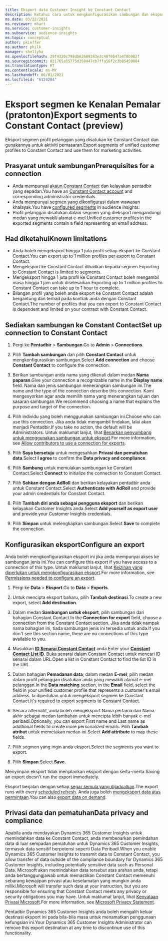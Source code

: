 ```yaml
---
title: Eksport data Customer Insight ke Constant Contact
description: Ketahui cara untuk mengkonfigurasikan sambungan dan eksport ke Constant Contact.
ms.date: 03/22/2021
ms.reviewer: mhart
ms.service: customer-insights
ms.subservice: audience-insights
ms.topic: conceptual
author: pkieffer
ms.author: philk
manager: shellyha
ms.openlocfilehash: 29f4320c798db62609283e3c48f0b47a4f0b982f
ms.sourcegitcommit: 831765a55775d358447cb7ffa56f2c3b85459084
ms.translationtype: HT
ms.contentlocale: ms-MY
ms.lasthandoff: 06/01/2021
ms.locfileid: "6124284"
---
```

# <a name="export-segments-to-constant-contact-preview"></a><span data-ttu-id="825df-103">Eksport segmen ke Kenalan Pemalar (pratonton)</span><span class="sxs-lookup"><span data-stu-id="825df-103">Export segments to Constant Contact (preview)</span></span>

<span data-ttu-id="825df-104">Eksport segmen profil pelanggan yang disatukan ke Constant Contact dan gunakannya untuk aktiviti pemasaran.</span><span class="sxs-lookup"><span data-stu-id="825df-104">Export segments of unified customer profiles to Constant Contact and use them for marketing activities.</span></span> 

## <a name="prerequisites-for-a-connection"></a><span data-ttu-id="825df-105">Prasyarat untuk sambungan</span><span class="sxs-lookup"><span data-stu-id="825df-105">Prerequisites for a connection</span></span>

-   <span data-ttu-id="825df-106">Anda mempunyai [akaun Constant Contact](https://www.constantcontact.com/account-home) dan kelayakan pentadbir yang sepadan.</span><span class="sxs-lookup"><span data-stu-id="825df-106">You have an [Constant Contact account](https://www.constantcontact.com/account-home) and corresponding administrator credentials.</span></span>
-   <span data-ttu-id="825df-107">Anda mempunyai [segmen yang dikonfigurasi](segments.md) dalam wawasan khalayak.</span><span class="sxs-lookup"><span data-stu-id="825df-107">You have [configured segments](segments.md) in audience insights.</span></span>
-   <span data-ttu-id="825df-108">Profil pelanggan disatukan dalam segmen yang dieksport mengandungi medan yang mewakili alamat e-mel.</span><span class="sxs-lookup"><span data-stu-id="825df-108">Unified customer profiles in the exported segments contain a field representing an email address.</span></span>

## <a name="known-limitations"></a><span data-ttu-id="825df-109">Had diketahui</span><span class="sxs-lookup"><span data-stu-id="825df-109">Known limitations</span></span>

- <span data-ttu-id="825df-110">Anda boleh mengeksport hingga 1 juta profil setiap eksport ke Constant Contact.</span><span class="sxs-lookup"><span data-stu-id="825df-110">You can export up to 1 million profiles per export to Constant Contact.</span></span>
- <span data-ttu-id="825df-111">Mengeksport ke Constant Contact dihadkan kepada segmen.</span><span class="sxs-lookup"><span data-stu-id="825df-111">Exporting to Constant Contact is limited to segments.</span></span>
- <span data-ttu-id="825df-112">Mengeksport hingga 1 juta profil ke Constant Contact boleh mengambil masa hingga 1 jam untuk diselesaikan.</span><span class="sxs-lookup"><span data-stu-id="825df-112">Exporting up to 1 million profiles to Constant Contact can take up to 1 hour to complete.</span></span> 
- <span data-ttu-id="825df-113">Bilangan profil yang boleh anda eksport ke Constant Contact adalah bergantung dan terhad pada kontrak anda dengan Constant Contact.</span><span class="sxs-lookup"><span data-stu-id="825df-113">The number of profiles that you can export to Constant Contact is dependent and limited on your contract with Constant Contact.</span></span>

## <a name="set-up-connection-to-constant-contact"></a><span data-ttu-id="825df-114">Sediakan sambungan ke Constant Contact</span><span class="sxs-lookup"><span data-stu-id="825df-114">Set up connection to Constant Contact</span></span>

1. <span data-ttu-id="825df-115">Pergi ke **Pentadbir** > **Sambungan**.</span><span class="sxs-lookup"><span data-stu-id="825df-115">Go to **Admin** > **Connections**.</span></span>

1. <span data-ttu-id="825df-116">Pilih **Tambah sambungan** dan pilih **Constant Contact** untuk mengkonfigurasikan sambungan.</span><span class="sxs-lookup"><span data-stu-id="825df-116">Select **Add connection** and choose **Constant Contact** to configure the connection.</span></span>

1. <span data-ttu-id="825df-117">Berikan sambungan anda nama yang dikenali dalam medan **Nama paparan**.</span><span class="sxs-lookup"><span data-stu-id="825df-117">Give your connection a recognizable name in the **Display name** field.</span></span> <span data-ttu-id="825df-118">Nama dan jenis sambungan menerangkan sambungan ini.</span><span class="sxs-lookup"><span data-stu-id="825df-118">The name and the type of the connection describe this connection.</span></span> <span data-ttu-id="825df-119">Kami mengesyorkan agar anda memilih nama yang menerangkan tujuan dan sasaran sambungan.</span><span class="sxs-lookup"><span data-stu-id="825df-119">We recommend choosing a name that explains the purpose and target of the connection.</span></span>

1. <span data-ttu-id="825df-120">Pilih individu yang boleh menggunakan sambungan ini.</span><span class="sxs-lookup"><span data-stu-id="825df-120">Choose who can use this connection.</span></span> <span data-ttu-id="825df-121">Jika anda tidak mengambil tindakan, lalai akan menjadi Pentadbir.</span><span class="sxs-lookup"><span data-stu-id="825df-121">If you take no action, the default will be Administrators.</span></span> <span data-ttu-id="825df-122">Untuk maklumat lanjut, lihat [Benarkan penyumbang untuk menggunakan sambungan untuk eksport](connections.md#allow-contributors-to-use-a-connection-for-exports).</span><span class="sxs-lookup"><span data-stu-id="825df-122">For more information, see [Allow contributors to use a connection for exports](connections.md#allow-contributors-to-use-a-connection-for-exports).</span></span>

1. <span data-ttu-id="825df-123">Pilih **Saya bersetuju** untuk mengesahkan **Privasi dan pematuhan data**.</span><span class="sxs-lookup"><span data-stu-id="825df-123">Select **I agree** to confirm the **Data privacy and compliance**.</span></span>

1. <span data-ttu-id="825df-124">Pilih **Sambung** untuk memulakan sambungan ke Constant Contact.</span><span class="sxs-lookup"><span data-stu-id="825df-124">Select **Connect** to initialize the connection to Constant Contact.</span></span>

1. <span data-ttu-id="825df-125">Pilih **Sahkan dengan AdRoll** dan berikan kelayakan pentadbir anda untuk Constant Contact.</span><span class="sxs-lookup"><span data-stu-id="825df-125">Select **Authenticate with AdRoll** and provide your admin credentials for Constant Contact.</span></span> 

1. <span data-ttu-id="825df-126">Pilih **Tambah diri anda sebagai pengguna eksport** dan berikan kelayakan Customer Insights anda.</span><span class="sxs-lookup"><span data-stu-id="825df-126">Select **Add yourself as export user** and provide your Customer Insights credentials.</span></span>

1. <span data-ttu-id="825df-127">Pilih **Simpan** untuk melengkapkan sambungan.</span><span class="sxs-lookup"><span data-stu-id="825df-127">Select **Save** to complete the connection.</span></span>

## <a name="configure-an-export"></a><span data-ttu-id="825df-128">Konfigurasikan eksport</span><span class="sxs-lookup"><span data-stu-id="825df-128">Configure an export</span></span>

<span data-ttu-id="825df-129">Anda boleh mengkonfigurasikan eksport ini jika anda mempunyai akses ke sambungan jenis ini.</span><span class="sxs-lookup"><span data-stu-id="825df-129">You can configure this export if you have access to a connection of this type.</span></span> <span data-ttu-id="825df-130">Untuk maklumat lanjut, lihat [Keizinan yang diperlukan untuk mengkonfigurasikan eksport](export-destinations.md#set-up-a-new-export).</span><span class="sxs-lookup"><span data-stu-id="825df-130">For more information, see [Permissions needed to configure an export](export-destinations.md#set-up-a-new-export).</span></span>

1. <span data-ttu-id="825df-131">Pergi ke **Data** > **Eksport**.</span><span class="sxs-lookup"><span data-stu-id="825df-131">Go to **Data** > **Exports**.</span></span>

1. <span data-ttu-id="825df-132">Untuk mencipta eksport baharu, pilih **Tambah destinasi**.</span><span class="sxs-lookup"><span data-stu-id="825df-132">To create a new export, select **Add destination**.</span></span>

1. <span data-ttu-id="825df-133">Dalam medan **Sambungan untuk eksport**, pilih sambungan dari bahagian Constant Contact.</span><span class="sxs-lookup"><span data-stu-id="825df-133">In the **Connection for export** field, choose a connection from the Constant Contact section.</span></span> <span data-ttu-id="825df-134">Jika anda tidak nampak nama bahagian ini, tiada sambungan jenis ini tersedia untuk anda.</span><span class="sxs-lookup"><span data-stu-id="825df-134">If you don't see this section name, there are no connections of this type available to you.</span></span>

1. <span data-ttu-id="825df-135">Masukkan [**ID Senarai Constant Contact**](https://app.constantcontact.com/pages/contacts/ui#lists) anda.</span><span class="sxs-lookup"><span data-stu-id="825df-135">Enter your [**Constant Contact List ID**](https://app.constantcontact.com/pages/contacts/ui#lists).</span></span> <span data-ttu-id="825df-136">Buka senarai dalam Constant Contact untuk mencari ID senarai dalam URL.</span><span class="sxs-lookup"><span data-stu-id="825df-136">Open a list in Constant Contact to find the list ID in the URL.</span></span>

1. <span data-ttu-id="825df-137">Dalam bahagian **Pemadanan data**, dalam medan **E-mel**, pilih medan dalam profil pelanggan disatukan anda yang mewakili alamat e-mel pelanggan.</span><span class="sxs-lookup"><span data-stu-id="825df-137">In the **Data matching** section, in the **Email** field, select the field in your unified customer profile that represents a customer's email address.</span></span> <span data-ttu-id="825df-138">Ia diperlukan untuk mengeksport segmen ke Constant Contact.</span><span class="sxs-lookup"><span data-stu-id="825df-138">It's required to export segments to Constant Contact.</span></span>

1. <span data-ttu-id="825df-139">Secara alternatif, anda boleh mengeksport Nama pertama dan Nama akhir sebagai medan tambahan untuk mencipta lebih banyak e-mel peribadi.</span><span class="sxs-lookup"><span data-stu-id="825df-139">Optionally, you can export First name and Last name as additional fields to create more personalized emails.</span></span> <span data-ttu-id="825df-140">Pilih **Tambah atribut** untuk memetakan medan ini.</span><span class="sxs-lookup"><span data-stu-id="825df-140">Select **Add attribute** to map these fields.</span></span>

1. <span data-ttu-id="825df-141">Pilih segmen yang ingin anda eksport.</span><span class="sxs-lookup"><span data-stu-id="825df-141">Select the segments you want to export.</span></span>

1. <span data-ttu-id="825df-142">Pilih **Simpan**.</span><span class="sxs-lookup"><span data-stu-id="825df-142">Select **Save**.</span></span>

<span data-ttu-id="825df-143">Menyimpan eksport tidak menjalankan eksport dengan serta-merta.</span><span class="sxs-lookup"><span data-stu-id="825df-143">Saving an export doesn't run the export immediately.</span></span>

<span data-ttu-id="825df-144">Eksport berjalan dengan setiap [segar semula yang dijadualkan](system.md#schedule-tab).</span><span class="sxs-lookup"><span data-stu-id="825df-144">The export runs with every [scheduled refresh](system.md#schedule-tab).</span></span> <span data-ttu-id="825df-145">Anda juga boleh [mengeksport data atas permintaan](export-destinations.md#run-exports-on-demand).</span><span class="sxs-lookup"><span data-stu-id="825df-145">You can also [export data on demand](export-destinations.md#run-exports-on-demand).</span></span> 


## <a name="data-privacy-and-compliance"></a><span data-ttu-id="825df-146">Privasi data dan pematuhan</span><span class="sxs-lookup"><span data-stu-id="825df-146">Data privacy and compliance</span></span>

<span data-ttu-id="825df-147">Apabila anda mendayakan Dynamics 365 Customer Insights untuk memindahkan data ke Constant Contact, anda membenarkan pemindahan data di luar sempadan pematuhan untuk Dynamics 365 Customer Insights, termasuk data sensitif berpotensi seperti Data Peribadi.</span><span class="sxs-lookup"><span data-stu-id="825df-147">When you enable Dynamics 365 Customer Insights to transmit data to Constant Contact, you allow transfer of data outside of the compliance boundary for Dynamics 365 Customer Insights, including potentially sensitive data such as Personal Data.</span></span> <span data-ttu-id="825df-148">Microsoft akan memindahkan data tersebut atas arahan anda, tetapi anda bertanggungjawab untuk memastikan Constant Contact memenuhi sebarang kewajipan privasi atau keselamatan yang mungkin anda miliki.</span><span class="sxs-lookup"><span data-stu-id="825df-148">Microsoft will transfer such data at your instruction, but you are responsible for ensuring that Constant Contact meets any privacy or security obligations you may have.</span></span> <span data-ttu-id="825df-149">Untuk maklumat lanjut, lihat [Kenyataan Privasi Microsoft](https://go.microsoft.com/fwlink/?linkid=396732).</span><span class="sxs-lookup"><span data-stu-id="825df-149">For more information, see [Microsoft Privacy Statement](https://go.microsoft.com/fwlink/?linkid=396732).</span></span>

<span data-ttu-id="825df-150">Pentadbir Dynamics 365 Customer Insights anda boleh mengalih keluar destinasi eksport ini pada bila-bila masa untuk menamatkan penggunaan kefungsian ini.</span><span class="sxs-lookup"><span data-stu-id="825df-150">Your Dynamics 365 Customer Insights Administrator can remove this export destination at any time to discontinue use of this functionality.</span></span>
